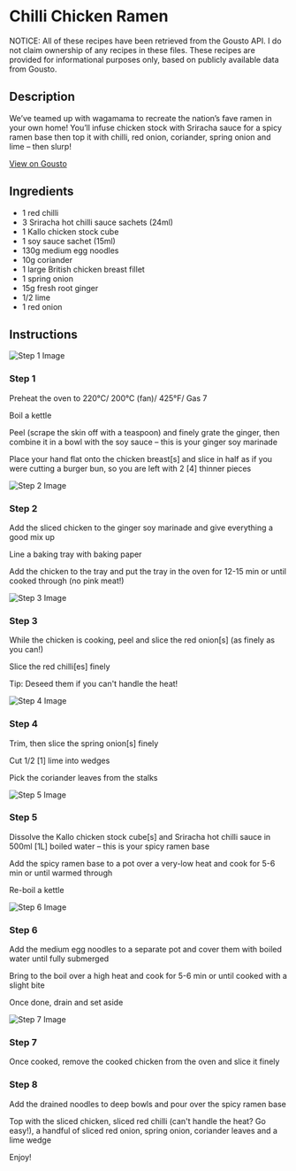 # Chilli Chicken Ramen

NOTICE: All of these recipes have been retrieved from the Gousto API. I do not claim ownership of any recipes in these files. These recipes are provided for informational purposes only, based on publicly available data from Gousto.

## Description

We’ve teamed up with wagamama to recreate the nation’s fave ramen in your own home! You’ll infuse chicken stock with Sriracha sauce for a spicy ramen base then top it with chilli, red onion, coriander, spring onion and lime – then slurp!

[View on Gousto](https://www.gousto.co.uk/recipes/cookbook/chilli-chicken-ramen)

## Ingredients

- 1 red chilli
- 3 Sriracha hot chilli sauce sachets (24ml)
- 1 Kallo chicken stock cube
- 1 soy sauce sachet (15ml)
- 130g medium egg noodles
- 10g coriander
- 1 large British chicken breast fillet
- 1 spring onion
- 15g fresh root ginger
- 1/2 lime
- 1 red onion

## Instructions

![Step 1 Image](https://production-media.gousto.co.uk/cms/recipe-step-image/2251-Step-1-x200.jpg)

### Step 1

Preheat the oven to 220°C/ 200°C (fan)/ 425°F/ Gas 7

Boil a kettle

Peel (scrape the skin off with a teaspoon) and finely grate the ginger, then combine it in a bowl with the soy sauce – this is your ginger soy marinade

Place your hand flat onto the chicken breast<span class="text-danger">[s] </span>and slice in half as if you were cutting a burger bun, so you are left with 2 <span class="text-danger">[4]</span> thinner pieces

![Step 2 Image](https://production-media.gousto.co.uk/cms/recipe-step-image/2251-Step-2-x200.jpg)

### Step 2

Add the sliced chicken to the ginger soy marinade and give everything a good mix up

Line a baking tray with baking paper

Add the chicken to the tray and put the tray in the oven for 12-15 min or until cooked through (no pink meat!)

![Step 3 Image](https://production-media.gousto.co.uk/cms/recipe-step-image/2251-Step-3-x200.jpg)

### Step 3

While the chicken is cooking, peel and slice the red onion<span class="text-danger">[s] </span>(as finely as you can!)

Slice the red chilli<span class="text-danger">[es]</span> finely

Tip: Deseed them if you can't handle the heat!

![Step 4 Image](https://production-media.gousto.co.uk/cms/recipe-step-image/2251-Step-4-x200.jpg)

### Step 4

Trim, then slice the spring onion<span class="text-danger">[s] </span>finely

Cut 1/2 <span class="text-danger">[1]</span> lime into wedges

Pick the coriander leaves from the stalks

![Step 5 Image](https://production-media.gousto.co.uk/cms/recipe-step-image/2251-Step-5-x200.jpg)

### Step 5

Dissolve the Kallo chicken stock cube<span class="text-danger">[s]</span> and Sriracha hot chilli sauce in 500ml<span class="text-danger"> [1L]</span> boiled water – this is your spicy ramen base

Add the spicy ramen base to a pot over a very-low heat and cook for 5-6 min or until warmed through

Re-boil a kettle

![Step 6 Image](https://production-media.gousto.co.uk/cms/recipe-step-image/2251-Step-6-x200.jpg)

### Step 6

Add the medium egg noodles to a separate pot and cover them with boiled water until fully submerged

Bring to the boil over a high heat and cook for 5-6 min or until cooked with a slight bite

Once done, drain and set aside

![Step 7 Image](https://production-media.gousto.co.uk/cms/recipe-step-image/2251-Step-7-x200.jpg)

### Step 7

Once cooked, remove the cooked chicken from the oven and slice it finely

### Step 8

Add the drained noodles to deep bowls and pour over the spicy ramen base

Top with the sliced chicken, sliced red chilli (can't handle the heat? Go easy!), a handful of sliced red onion, spring onion, coriander leaves and a lime wedge

Enjoy!

